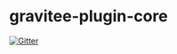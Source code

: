 # gravitee-plugin-core

[![Gitter](https://badges.gitter.im/gravitee-io/gravitee-plugin-core.svg)](https://gitter.im/gravitee-io/gravitee-plugin-core?utm_source=badge&utm_medium=badge&utm_campaign=pr-badge&utm_content=badge)